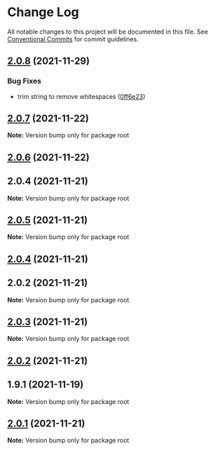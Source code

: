 # Change Log

All notable changes to this project will be documented in this file.
See [Conventional Commits](https://conventionalcommits.org) for commit guidelines.

## [2.0.8](https://github.com/baloise/web-app-utils/compare/v2.0.7...v2.0.8) (2021-11-29)


### Bug Fixes

* trim string to remove whitespaces ([0ff6e23](https://github.com/baloise/web-app-utils/commit/0ff6e236ef84a4939350654c89e7193c83274026))





## [2.0.7](https://github.com/baloise/web-app-utils/compare/v2.0.6...v2.0.7) (2021-11-22)

**Note:** Version bump only for package root





## [2.0.6](https://github.com/baloise/web-app-utils/compare/v2.0.5...v2.0.6) (2021-11-22)



## 2.0.4 (2021-11-21)

**Note:** Version bump only for package root





## [2.0.5](https://github.com/baloise/web-app-utils/compare/v2.0.4...v2.0.5) (2021-11-21)

**Note:** Version bump only for package root





## [2.0.4](https://github.com/baloise/web-app-utils/compare/v2.0.3...v2.0.4) (2021-11-21)



## 2.0.2 (2021-11-21)

**Note:** Version bump only for package root





## [2.0.3](https://github.com/baloise/web-app-utils/compare/v2.0.2...v2.0.3) (2021-11-21)

**Note:** Version bump only for package root





## [2.0.2](https://github.com/baloise/web-app-utils/compare/v2.0.1...v2.0.2) (2021-11-21)



## 1.9.1 (2021-11-19)

**Note:** Version bump only for package root





## [2.0.1](https://github.com/baloise/web-app-utils/compare/v2.0.0...v2.0.1) (2021-11-21)

**Note:** Version bump only for package root
